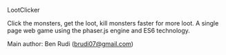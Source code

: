 LootClicker

Click the monsters, get the loot, kill monsters faster for more loot.
A single page web game using the phaser.js engine and ES6 technology.

Main author: Ben Rudi (brudi07@gmail.com)

